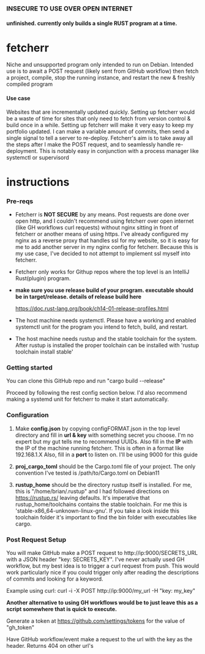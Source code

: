 ### INSECURE TO USE OVER OPEN INTERNET
#### unfinished. currently only builds a single RUST program at a time.
# fetcherr
Niche and unsupported program only intended to run on Debian.
Intended use is to await a POST request (likely sent from GitHub workflow) then fetch a project, compile, stop the running instance, and restart the new & freshly compiled program
#### Use case
Websites that are incrementally updated quickly.
Setting up fetcherr would be a waste of time for sites that only need to fetch from version control & build once in a while.
Setting up fetcherr will make it very easy to keep my portfolio updated.
I can make a variable amount of commits, then send a single signal to tell a server to re-deploy.
Fetcherr's aim is to take away all the steps after I make the POST request, and to seamlessly handle re-deployment.
This is notably easy in conjunction with a process manager like systemctl or supervisord

# instructions
### Pre-reqs
* Fetcherr is **NOT SECURE** by any means. Post requests are done over open http,
 and I couldn't recommend using fetcherr over open internet (like GH workflows curl requests) without nginx sitting in front of fetcherr or another means of using https.
 I've already configured my nginx as a reverse proxy that handles ssl for my website,
 so it is easy for me to add another server in my nginx config for fetcherr.
 Because this is my use case, I've decided to not attempt to implement ssl myself into fetcherr. 
* Fetcherr only works for Githup repos where the top level is an IntelliJ Rust(plugin) program.
* **make sure you use release build of your program. executable should be in target/release. details of release build here**

  https://doc.rust-lang.org/book/ch14-01-release-profiles.html
* The host machine needs systemctl.
 Please have a working and enabled systemctl unit for the program you intend to fetch, build, and restart. 
* The host machine needs rustup and the stable toolchain for the system.
 After rustup is installed the proper toolchain can be installed with 'rustup toolchain install stable'


### Getting started
You can clone this GitHub repo and run "cargo build --release"

Proceed by following the rest config section below.
I'd also recommend making a systemd unit for fetcherr to make it start automatically. 

### Configuration
1. Make **config.json** by copying configFORMAT.json in the top level directory and fill in **url & key** with something secret you choose.
I'm no expert but my gut tells me to recommend UUIDs. 
Also fill in the **IP** with the IP of the machine running fetcherr. This is often in a format like 192.168.1.X
Also, fill in a **port** to listen on. I'll be using 9000 for this guide 

2. **proj_cargo_toml** should be the Cargo.toml file of your project.
The only convention I've tested is /path/to/Cargo.toml on Debian11

3. **rustup_home** should be the directory rustup itself is installed.
For me, this is "/home/brian/.rustup"
and I had followed directions on https://rustup.rs/ leaving defaults.
It's imperative that rustup_home/toolchains contains the stable toolchain.
For me this is 'stable-x86_64-unknown-linux-gnu'.
If you take a look inside this toolchain folder it's important to find
the bin folder with executables like cargo. 

### Post Request Setup
You will make GitHub make a POST request to http://ip:9000/SECRETS_URL with a JSON header "key: SECRETS_KEY".
I've never actually used GH workflow, but my best idea is to trigger a curl request from push.
This would work particularly nice if you could trigger only after reading the descriptions of commits and looking for a keyword. 

Example using curl: curl -i -X POST http://ip:9000/my_url -H "key: my_key"

**Another alternative to using GH workflows would be to just leave this as a script somewhere that is quick to execute.**

Generate a token at https://github.com/settings/tokens for the value of "gh_token"

Have GitHub workflow/event make a request to the url with the key as the header. Returns 404 on other url's
